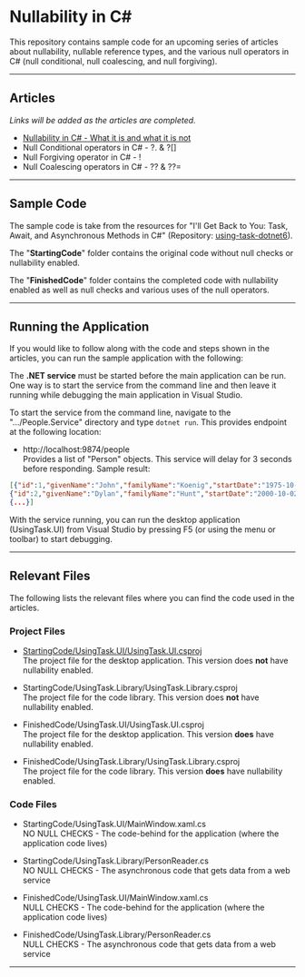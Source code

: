 # Nullability in C#

This repository contains sample code for an upcoming series of articles about nullability, nullable reference types, and the various null operators in C# (null conditional, null coalescing, and null forgiving).  

---

## Articles  
*Links will be added as the articles are completed.*

* [Nullability in C# - What it is and what it is not](https://jeremybytes.blogspot.com/2022/07/nullability-in-c-what-it-is-and-what-it.html)
* Null Conditional operators in C# - ?. & ?[]
* Null Forgiving operator in C# - !
* Null Coalescing operators in C# - ?? & ??=

---  

## Sample Code  
The sample code is take from the resources for "I'll Get Back to You: Task, Await, and Asynchronous Methods in C#" (Repository: [using-task-dotnet6](https://github.com/jeremybytes/using-task-dotnet6)).  

The "**StartingCode**" folder contains the original code without null checks or nullability enabled.

The "**FinishedCode**" folder contains the completed code with nullability enabled as well as null checks and various uses of the null operators.

---

## Running the Application  
If you would like to follow along with the code and steps shown in the articles, you can run the sample application with the following:

The **.NET service** must be started before the main application can be run. One way is to start the service from the command line and then leave it running while debugging the main application in Visual Studio.  

To start the service from the command line, navigate to the ".../People.Service" directory and type `dotnet run`. This provides endpoint at the following location:

* http://localhost:9874/people  
Provides a list of "Person" objects. This service will delay for 3 seconds before responding. Sample result:

```json
[{"id":1,"givenName":"John","familyName":"Koenig","startDate":"1975-10-17T00:00:00-07:00","rating":6,"formatString":null},  
{"id":2,"givenName":"Dylan","familyName":"Hunt","startDate":"2000-10-02T00:00:00-07:00","rating":8,"formatString":null}, 
{...}]
```

With the service running, you can run the desktop application (UsingTask.UI) from Visual Studio by pressing F5 (or using the menu or toolbar) to start debugging. 

---

## Relevant Files  
The following lists the relevant files where you can find the code used in the articles.  

### Project Files

* [StartingCode/UsingTask.UI/UsingTask.UI.csproj](/StartingCode/UsingTask.UI/UsingTask.UI.csproj)  
The project file for the desktop application. This version does **not** have nullability enabled.  

* StartingCode/UsingTask.Library/UsingTask.Library.csproj  
The project file for the code library. This version does **not** have nullability enabled.  

* FinishedCode/UsingTask.UI/UsingTask.UI.csproj  
The project file for the desktop application. This version **does** have nullability enabled.  

* FinishedCode/UsingTask.Library/UsingTask.Library.csproj  
The project file for the code library. This version **does** have nullability enabled.  

### Code Files

* StartingCode/UsingTask.UI/MainWindow.xaml.cs  
NO NULL CHECKS - The code-behind for the application (where the application code lives)  

* StartingCode/UsingTask.Library/PersonReader.cs  
NO NULL CHECKS - The asynchronous code that gets data from a web service  

* FinishedCode/UsingTask.UI/MainWindow.xaml.cs  
NULL CHECKS - The code-behind for the application (where the application code lives)  

* FinishedCode/UsingTask.Library/PersonReader.cs  
NULL CHECKS - The asynchronous code that gets data from a web service  

---  

